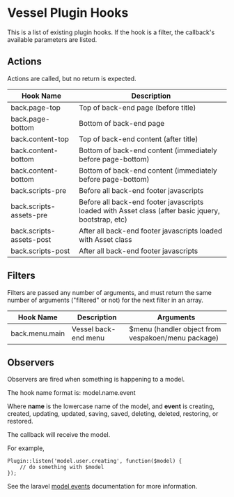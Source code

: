 # Vessel Plugin Hooks

This is a list of existing plugin hooks. If the hook is a filter, the callback's available parameters are listed.

## Actions

Actions are called, but no return is expected.

| Hook Name | Description |
| --------- | ----------- |
| back.page-top | Top of back-end page (before title) |
| back.page-bottom | Bottom of back-end page |
| back.content-top | Top of back-end content (after title) |
| back.content-bottom | Bottom of back-end content (immediately before page-bottom) |
| back.content-bottom | Bottom of back-end content (immediately before page-bottom) |
| back.scripts-pre | Before all back-end footer javascripts |
| back.scripts-assets-pre | Before all back-end footer javascripts loaded with Asset class (after basic jquery, bootstrap, etc) |
| back.scripts-assets-post | After all back-end footer javascripts loaded with Asset class |
| back.scripts-post | After all back-end footer javascripts |

## Filters

Filters are passed any number of arguments, and must return the same number of arguments ("filtered" or not) for the next filter in an array.

| Hook Name | Description | Arguments |
| --------- | ----------- | ----------|
| back.menu.main | Vessel back-end menu | $menu (handler object from vespakoen/menu package) |

## Observers

Observers are fired when something is happening to a model.

The hook name format is: model.name.event

Where **name** is the lowercase name of the model, and **event** is creating, created, updating, updated, saving, saved, deleting, deleted, restoring, or restored.

The callback will receive the model.

For example,

```
Plugin::listen('model.user.creating', function($model) {
	// do something with $model
});
```

See the laravel [model events](http://laravel.com/docs/eloquent#model-events) documentation for more information.